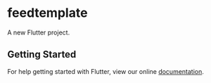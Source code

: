# feedtemplate

A new Flutter project.

## Getting Started

For help getting started with Flutter, view our online
[documentation](https://flutter.io/).
